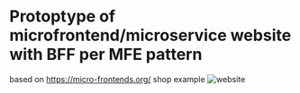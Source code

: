 # Protoptype of microfrontend/microservice website with BFF per MFE pattern

based on https://micro-frontends.org/ shop example
![website](https://micro-frontends.org/ressources/screen/three-teams.png)